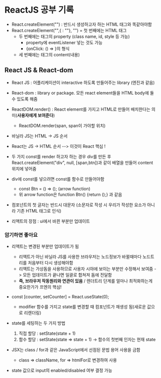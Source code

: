 # ReactJS 공부 기록

- React.createElement("") : 반드시 생성하고자 하는 HTML 태그와 똑같아야함
- React.createElement("",{ : ""}, "")
  = 첫 번째에는 HTML 태그
  - 두 번째에는 태그의 property (class name, id, style 등 가능)
    - property에 eventListener 넣는 것도 가능
    - {onClick: () => }의 형식
  - 세 번째에는 태그의 content(내용)

## React JS & React-dom

- React JS : 어플리케이션이 interactive 하도록 만들어주는 library (엔진과 같음)
- React-dom : library or package. 모든 react element들을 HTML body에 둘 수 있도록 해줌

- ReactDOM.render() : React element를 가지고 HTML로 만들어 배치한다는 의미(**사용자에게 보여준다**)

  - ReactDOM.render(span, span이 가야할 위치)

- 바닐라 JS는 HTML -> JS 순서
- React는 JS -> HTML 순서 --> 이것이 React 핵심 !

- 두 가지 const를 render 하고자 하는 경우 div를 만든 후 React.createElement("div", null, [span,btn])과 같이 배열을 만들어 content 위치에 넣어줌

- div에 const를 넣으려면 const를 함수로 만들어야함
  - const Btn = () => (); (arrow function)
  - 위 arrow function은 function Btn() {return ();} 과 같음
- 컴포넌트의 첫 글자는 반드시 대문자 (소문자로 작성 시 우리가 작성한 요소가 아니라 기존 HTML 태그로 인식)

- 리액트의 장점 : ui에서 바뀐 부분만 업데이트

### 암기하면 좋아요

- 리액트는 변경된 부분만 업데이트가 됨

  - 리액트가 아닌 바닐라 JS를 사용한 브라우저는 노드정보가 바뀔때마다 노드트리를 처음부터 다시 생성해야함
  - 리액트는 가상돔을 사용하므로 사용자 시야에 보이는 부분만 수정해서 보여줌 -> 모든 업데이트가 끝나면 일괄로 합쳐져 돔에 전달함
  - **즉, 브라우저 작동원리와 연관이 있음** / 렌더트리 단계를 얼마나 최적화하는게 중요한가가 프엔의 핵심!

- const [counter, setCounter] = React.useState(0);

  - modifier 함수를 가지고 state를 변경할 때 컴포넌트가 재생성 됨(새로운 값으로 리렌더링)

- state를 세팅하는 두 가지 방법

  1. 직접 할당 : setState(state + 1)
  2. 함수 할당 : setState(state => state + 1) -> 함수의 첫번째 인자는 현재 state

- JSX는 class / for과 같은 JavaScript에서 선점된 문법 용어 사용을 금함

  - class => className, for => htmlFor로 변경하여 사용

- state 값으로 input의 enabled/disabled 여부 결정 가능

